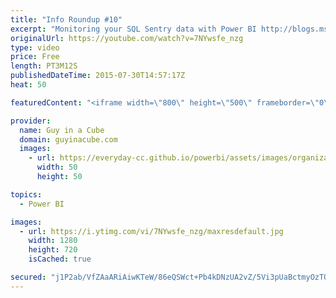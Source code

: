 ```yaml
---
title: "Info Roundup #10"
excerpt: "Monitoring your SQL Sentry data with Power BI http://blogs.msdn.com/b/powerbi/archive/2015/07/28/monitoring-your-sql-sentry-data-with-power-bi.aspx  Power BI Desktop GA Update is available now! http://blogs.msdn.com/b/powerbi/archive/2015/07/24/what-s-new-in-the-power-bi-desktop-ga-update.aspx  Introduction"
originalUrl: https://youtube.com/watch?v=7NYwsfe_nzg
type: video
price: Free
length: PT3M12S
publishedDateTime: 2015-07-30T14:57:17Z
heat: 50

featuredContent: "<iframe width=\"800\" height=\"500\" frameborder=\"0\" src=\"https://www.youtube.com/embed/7NYwsfe_nzg\" allow=\"accelerometer; autoplay; encrypted-media; gyroscope; picture-in-picture\" allowfullscreen></iframe>"

provider:
  name: Guy in a Cube
  domain: guyinacube.com
  images:
    - url: https://everyday-cc.github.io/powerbi/assets/images/organizations/guyinacube.com-50x50.jpg
      width: 50
      height: 50

topics:
  - Power BI

images:
  - url: https://i.ytimg.com/vi/7NYwsfe_nzg/maxresdefault.jpg
    width: 1280
    height: 720
    isCached: true

secured: "j1P2ab/VfZAaARiAiwKTeW/86eQSWct+Pb4kDNzUA2vZ/5Vi3pUaBctmyOzTO7+dy197N05WA9tYZreDH8ykfeAI+zXw3GYdDqOxw2zZlE1Rk8GQah1yDoJt5N30ekZzSwjdgly9/9xKhF6luSfomkfL5NWRObsApYPg4e9ktZTs3gJyqhubWlEcHZKDpU5WuNYMRL67gEVs6FTSlaekbgYQxN7nO0XM0bV7eY3dCyXV8/B46TBh+j7pfF3/UnXAYO8btKLZFrju5gDUinzVsVfMwMSbARHmUTyEcSecjxeZ2FMOjwOR9g3Qn6BbPiqUdvRlMcZYx8CElzpKhXrtZyT5QzIm+vSbXvPL4EqviXlXEDAWBzYJNq1BmF+FRG+RXIh9iNZYjKrG/HrZ2dUNXlNFhyetROSY+zUBEXOa7ys=;1fMBuCatzxpO/fVhJ6isPw=="
---
```


